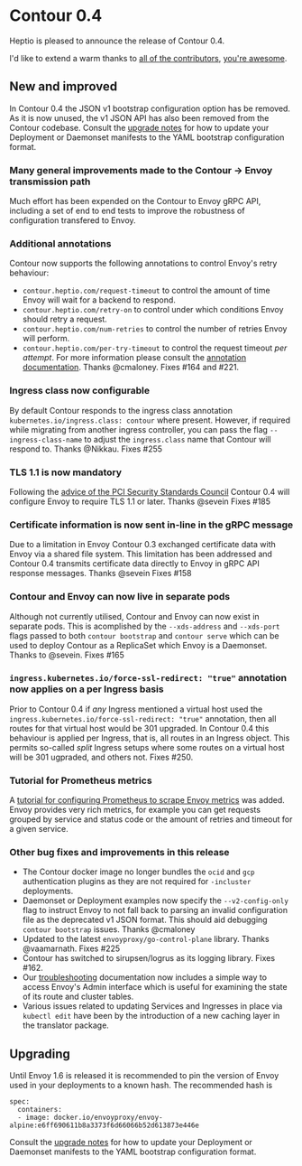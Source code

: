 # Contour 0.4

Heptio is pleased to announce the release of Contour 0.4.

I'd like to extend a warm thanks to [all of the contributors][6], [you're awesome][7].

## New and improved

In Contour 0.4 the JSON v1 bootstrap configuration option has be removed.
As it is now unused, the v1 JSON API has also been removed from the Contour codebase.
Consult the [upgrade notes][0] for how to update your Deployment or Daemonset manifests to the YAML bootstrap configuration format.

### Many general improvements made to the Contour -> Envoy transmission path

Much effort has been expended on the Contour to Envoy gRPC API, including a set of end to end tests to improve the robustness of configuration transfered to Envoy.

### Additional annotations

Contour now supports the following annotations to control Envoy's retry behaviour:
- `contour.heptio.com/request-timeout` to control the amount of time Envoy will wait for a backend to respond.
- `contour.heptio.com/retry-on` to control under which conditions Envoy should retry a request.
- `contour.heptio.com/num-retries` to control the number of retries Envoy will perform.
- `contour.heptio.com/per-try-timeout` to control the request timeout _per attempt_.
For more information please consult the [annotation documentation][4].
Thanks @cmaloney.
Fixes #164 and #221.

### Ingress class now configurable

By default Contour responds to the ingress class annotation `kubernetes.io/ingress.class: contour` where present.
However, if required while migrating from another ingress controller, you can pass the flag `--ingress-class-name` to adjust the `ingress.class` name that Contour will respond to.
Thanks @Nikkau.
Fixes #255

### TLS 1.1 is now mandatory

Following the [advice of the PCI Security Standards Council][5] Contour 0.4 will configure Envoy to require TLS 1.1 or later.
Thanks @sevein
Fixes #185

### Certificate information is now sent in-line in the gRPC message

Due to a limitation in Envoy Contour 0.3 exchanged certificate data with Envoy via a shared file system.
This limitation has been addressed and Contour 0.4 transmits certificate data directly to Envoy in gRPC API response messages. 
Thanks @sevein
Fixes #158

### Contour and Envoy can now live in separate pods

Although not currently utilised, Contour and Envoy can now exist in separate pods.
This is acomplished by the `--xds-address` and `--xds-port` flags passed to both `contour bootstrap` and `contour serve` which can be used to deploy Contour as a ReplicaSet which Envoy is a Daemonset. Thanks to @sevein. Fixes #165

### `ingress.kubernetes.io/force-ssl-redirect: "true"` annotation now applies on a per Ingress basis

Prior to Contour 0.4 if _any_ Ingress mentioned a virtual host used the `ingress.kubernetes.io/force-ssl-redirect: "true"` annotation, then all routes for that virtual host would be 301 upgraded.
In Contour 0.4 this behaviour is applied per Ingress, that is, all routes in an Ingress object.
This permits so-called _split_ Ingress setups where some routes on a virtual host will be 301 ugpraded, and others not. 
Fixes #250.

### Tutorial for Prometheus metrics

A [tutorial for configuring Prometheus to scrape Envoy metrics][8] was added. Envoy provides very rich metrics, for
example you can get requests grouped by service and status code or the amount of retries and timeout for a given
service.

### Other bug fixes and improvements in this release

- The Contour docker image no longer bundles the `ocid` and `gcp` authentication plugins as they are not required for `-incluster` deployments.
- Daemonset or Deployment examples now specify the `--v2-config-only` flag to instruct Envoy to not fall back to parsing an invalid configuration file as the deprecated v1 JSON format. This should aid debugging `contour bootstrap` issues. Thanks @cmaloney
- Updated to the latest `envoyproxy/go-control-plane` library. Thanks @vaamarnath. Fixes #225
- Contour has switched to sirupsen/logrus as its logging library. Fixes #162.
- Our [troubleshooting][3] documentation now includes a simple way to access Envoy's Admin interface which is useful for examining the state of its route and cluster tables.
- Various issues related to updating Services and Ingresses in place via `kubectl edit` have been by the introduction of a new caching layer in the translator package. 

## Upgrading

Until Envoy 1.6 is released it is recommended to pin the version of Envoy used in your deployments to a known hash.
The recommended hash is
```
spec:
  containers:
  - image: docker.io/envoyproxy/envoy-alpine:e6ff690611b8a3373f6d66066b52d613873e446e
```
Consult the [upgrade notes][0] for how to update your Deployment or Daemonset manifests to the YAML bootstrap configuration format.

[0]: docs/upgrade.md
[1]: https://kubernetes.io/docs/concepts/services-networking/ingress/#tls
[2]: docs/tls.md
[3]: docs/troubleshooting.md
[4]: annotations.md
[5]: https://blog.pcisecuritystandards.org/are-you-ready-for-30-june-2018-sayin-goodbye-to-ssl-early-tls
[6]: https://github.com/heptio/contour/graphs/contributors
[7]: https://www.ephemera-inc.com/You-re-Awesome-p/6401.htm
[8]: docs/prometheus.md
